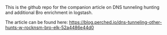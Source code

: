 This is the github repo for the companion article on DNS tunneling hunting and additional Bro enrichment in logstash.

The article can be found here:
https://blog.perched.io/dns-tunneling-other-hunts-w-rocknsm-bro-elk-52a4486e44d0